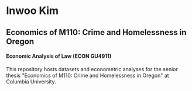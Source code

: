 # Inwoo Kim
## Economics of M110: Crime and Homelessness in Oregon
#### Economic Analysis of Law (ECON GU4911)

This repository hosts datasets and econometric analyses for the senior thesis "Economics of M110: Crime and Homelessness in Oregon" at Columbia University.
